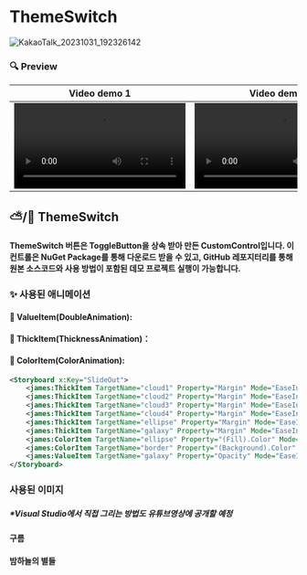 # ThemeSwitch
![KakaoTalk_20231031_192326142](https://github.com/jamesnet214/themeswitch/assets/101777355/04becee5-667b-4df8-a11a-59151610a338)
### 🔍 Preview

| Video demo 1 |  Video demo 2 | 
|:----:|:----:|
|  <video src="https://github.com/jamesnet214/themeswitch/assets/101777355/6bcd95fd-63cd-4b3b-8bec-9c0b8ad4006e" />  | <video src="https://github.com/jamesnet214/themeswitch/assets/101777355/1b0522cf-cbc6-4826-a697-9a061c81b503" /> |



## ⛅️/🌙 ThemeSwitch


#### ThemeSwitch 버튼은 ToggleButton을 상속 받아 만든 CustomControl입니다. 이 컨트롤은 NuGet Package를 통해 다운로드 받을 수 있고, GitHub 레포지터리를 통해 원본 소스코드와 사용 방법이 포함된 데모 프로젝트 실행이 가능합니다.

### ✨ 사용된 애니메이션
#### 🔘 ValueItem(DoubleAnimation): 
#### 🔘 ThickItem(ThicknessAnimation)： 
#### 🔘 ColorItem(ColorAnimation): 

```xml
<Storyboard x:Key="SlideOut">
    <james:ThickItem TargetName="cloud1" Property="Margin" Mode="EaseInOut" Duration="0:0:0.5" To="-70 20 0 0"/>
    <james:ThickItem TargetName="cloud2" Property="Margin" Mode="EaseInOut" Duration="0:0:0.5" To="-60 30 0 0"/>
    <james:ThickItem TargetName="cloud3" Property="Margin" Mode="EaseInOut" Duration="0:0:0.5" To="135 20 0 0"/>
    <james:ThickItem TargetName="cloud4" Property="Margin" Mode="EaseInOut" Duration="0:0:0.5" To="125 30 0 0"/>
    <james:ThickItem TargetName="ellipse" Property="Margin" Mode="EaseInOut" Duration="0:0:0.5" To="74 4 4 4"/>
    <james:ThickItem TargetName="galaxy" Property="Margin" Mode="EaseInOut" Duration="0:0:0.5" To="0 0 0 0"/>
    <james:ColorItem TargetName="ellipse" Property="(Fill).Color" Mode="EaseInOut" Duration="0:0:0.5" To="#E5B91A"/>
    <james:ColorItem TargetName="border" Property="(Background).Color" Mode="EaseInOut" Duration="0:0:0.5" To="#191C25"/>
    <james:ValueItem TargetName="galaxy" Property="Opacity" Mode="EaseInOut" Duration="0:0:0.5" To="1"/>
</Storyboard>
```

### 사용된 이미지
##### *Visual Studio에서 직접 그리는 방법도 유튜브영상에 공개할 예정
#### 구름
#### 밤하늘의 별들






